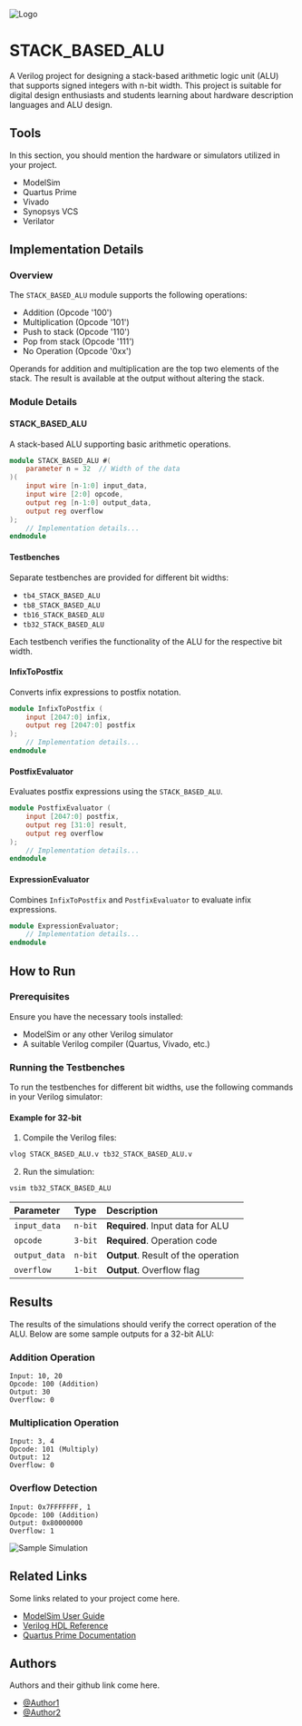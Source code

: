 ![Logo](https://via.placeholder.com/600x150?text=Your+Logo+Here+600x150)

# STACK_BASED_ALU

A Verilog project for designing a stack-based arithmetic logic unit (ALU) that supports signed integers with n-bit width. This project is suitable for digital design enthusiasts and students learning about hardware description languages and ALU design.

## Tools
In this section, you should mention the hardware or simulators utilized in your project.
- ModelSim
- Quartus Prime
- Vivado
- Synopsys VCS
- Verilator

## Implementation Details

### Overview

The `STACK_BASED_ALU` module supports the following operations:
- Addition (Opcode '100')
- Multiplication (Opcode '101')
- Push to stack (Opcode '110')
- Pop from stack (Opcode '111')
- No Operation (Opcode '0xx')

Operands for addition and multiplication are the top two elements of the stack. The result is available at the output without altering the stack.

### Module Details

#### STACK_BASED_ALU
A stack-based ALU supporting basic arithmetic operations.
```verilog
module STACK_BASED_ALU #(
    parameter n = 32  // Width of the data
)(
    input wire [n-1:0] input_data,
    input wire [2:0] opcode,
    output reg [n-1:0] output_data,
    output reg overflow
);
    // Implementation details...
endmodule
```

#### Testbenches
Separate testbenches are provided for different bit widths:
- `tb4_STACK_BASED_ALU`
- `tb8_STACK_BASED_ALU`
- `tb16_STACK_BASED_ALU`
- `tb32_STACK_BASED_ALU`

Each testbench verifies the functionality of the ALU for the respective bit width.

#### InfixToPostfix
Converts infix expressions to postfix notation.
```verilog
module InfixToPostfix (
    input [2047:0] infix,
    output reg [2047:0] postfix
);
    // Implementation details...
endmodule
```

#### PostfixEvaluator
Evaluates postfix expressions using the `STACK_BASED_ALU`.
```verilog
module PostfixEvaluator (
    input [2047:0] postfix,
    output reg [31:0] result,
    output reg overflow
);
    // Implementation details...
endmodule
```

#### ExpressionEvaluator
Combines `InfixToPostfix` and `PostfixEvaluator` to evaluate infix expressions.
```verilog
module ExpressionEvaluator;
    // Implementation details...
endmodule
```

## How to Run

### Prerequisites
Ensure you have the necessary tools installed:
- ModelSim or any other Verilog simulator
- A suitable Verilog compiler (Quartus, Vivado, etc.)

### Running the Testbenches

To run the testbenches for different bit widths, use the following commands in your Verilog simulator:

#### Example for 32-bit
1. Compile the Verilog files:
```bash
vlog STACK_BASED_ALU.v tb32_STACK_BASED_ALU.v
```
2. Run the simulation:
```bash
vsim tb32_STACK_BASED_ALU
```

| Parameter | Type     | Description                |
| :-------- | :------- | :------------------------- |
| `input_data` | `n-bit` | **Required**. Input data for ALU |
| `opcode` | `3-bit` | **Required**. Operation code |
| `output_data` | `n-bit` | **Output**. Result of the operation |
| `overflow` | `1-bit` | **Output**. Overflow flag |

## Results

The results of the simulations should verify the correct operation of the ALU. Below are some sample outputs for a 32-bit ALU:

### Addition Operation
```
Input: 10, 20
Opcode: 100 (Addition)
Output: 30
Overflow: 0
```

### Multiplication Operation
```
Input: 3, 4
Opcode: 101 (Multiply)
Output: 12
Overflow: 0
```

### Overflow Detection
```
Input: 0x7FFFFFFF, 1
Opcode: 100 (Addition)
Output: 0x80000000
Overflow: 1
```

![Sample Simulation]([https://via.placeholder.com/600x400?text=Sample+Simulation+Image](https://www.google.com/url?sa=i&url=https%3A%2F%2Fgithub.com%2FVerilog-Solutions&psig=AOvVaw0cScMb1rb5RdGz7OIC9Not&ust=1719755928878000&source=images&cd=vfe&opi=89978449&ved=0CBEQjRxqFwoTCLjN7vDugIcDFQAAAAAdAAAAABAE))

## Related Links
Some links related to your project come here.
- [ModelSim User Guide](https://www.intel.com/content/www/us/en/docs/programmable/683472/current/modelsim-altera-starter-edition.html)
- [Verilog HDL Reference](https://sutherland-hdl.com/pdfs/verilog_2001_ref_guide.pdf)
- [Quartus Prime Documentation](https://www.intel.com/content/www/us/en/software/programmable/quartus-prime/overview.html)

## Authors
Authors and their github link come here.
- [@Author1](https://github.com/Sharif-University-ESRLab)
- [@Author2](https://github.com/Sharif-University-ESRLab)
